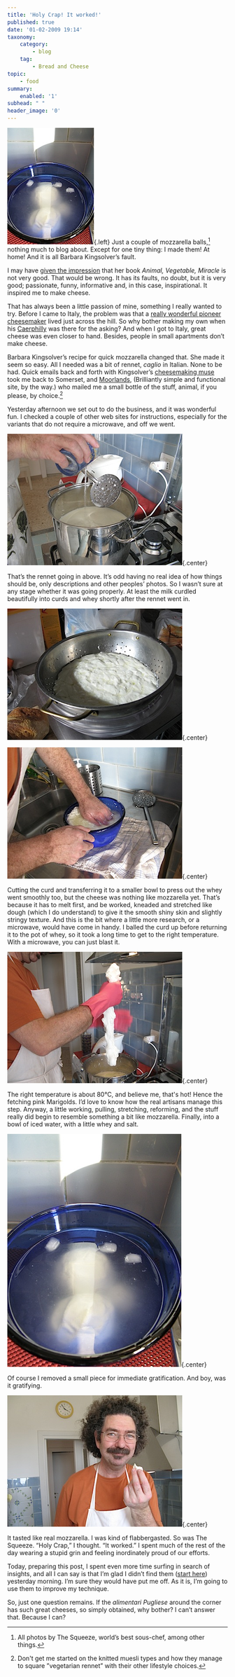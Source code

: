 ```yaml
---
title: 'Holy Crap! It worked!'
published: true
date: '01-02-2009 19:14'
taxonomy:
    category:
        - blog
    tag:
        - Bread and Cheese
topic:
    - food
summary:
    enabled: '1'
subhead: " "
header_image: '0'
---
```


![Mozzarella floating in water](cheese-1.jpg){.left} Just a couple of mozzarella balls,[^fn1] nothing much to blog about. Except for one tiny thing: I made them! At home! And it is all Barbara Kingsolver’s fault.

I may have [given the impression](https://agro.biodiver.se/2009/01/where-do-your-garden-seeds-come-from/) that her book *Animal, Vegetable, Miracle* is not very good. That would be wrong. It has its faults, no doubt, but it is very good; passionate, funny, informative and, in this case, inspirational. It inspired me to make cheese.

That has always been a little passion of mine, something I really wanted to try. Before I came to Italy, the problem was that a [really wonderful pioneer cheesemaker](https://www.saveur.com/article/Travels/Mrs-Kirkham-Had-a-Farm/) lived just across the hill. So why bother making my own when his [Caerphilly](https://www.thecheeseshed.com/products/cheese/not-cheddar/item/ducketts-caerphilly) was there for the asking? And when I got to Italy, great cheese was even closer to hand. Besides, people in small apartments don’t make cheese.

Barbara Kingsolver’s recipe for quick mozzarella changed that. She made it seem so easy. All I needed was a bit of rennet, _caglio_ in Italian. None to be had. Quick emails back and forth with Kingsolver’s [cheesemaking muse](https://www.cheesemaking.com/) took me back to Somerset, and [Moorlands](https://www.cheesemaking.co.uk/), (Brilliantly simple and functional site, by the way.) who mailed me a small bottle of the stuff, animal, if you please, by choice.[^fn2]

Yesterday afternoon we set out to do the business, and it was wonderful fun. I checked a couple of other web sites for instructions, especially for the variants that do not require a microwave, and off we went.

![Pouring rennet in a pot of warm milk](cheese-2.jpg){.center}

That’s the rennet going in above. It’s odd having no real idea of how things should be, only descriptions and other peoples’ photos. So I wasn’t sure at any stage whether it was going properly. At least the milk curdled beautifully into curds and whey shortly after the rennet went in.

![Draining off the whey](curd.jpg){.center}

![Separating the curds from the whey](cheese-3.jpg){.center}

Cutting the curd and transferring it to a smaller bowl to press out the whey went smoothly too, but the cheese was nothing like mozzarella yet. That’s because it has to melt first, and be worked, kneaded and stretched like dough (which I do understand) to give it the smooth shiny skin and slightly stringy texture. And this is the bit where a little more research, or a microwave, would have come in handy. I balled the curd up before returning it to the pot of whey, so it took a long time to get to the right temperature. With a microwave, you can just blast it.

![Working the hot, melted proto-mozzarella](cheese-4.jpg){.center}

The right temperature is about 80°C, and believe me, that's hot! Hence the fetching pink Marigolds. I’d love to know how the real artisans manage this step. Anyway, a little working, pulling, stretching, reforming, and the stuff really did begin to resemble something a bit like mozzarella. Finally, into a bowl of iced water, with a little whey and salt.

![Ball of mozarella sitting in a bowl of iced water](cheese-11.jpg){.center}

Of course I removed a small piece for immediate gratification. And boy, was it gratifying.

![Me, having just tasted the cheese I made](cheese-5.jpg){.center}

It tasted like real mozzarella. I was kind of flabbergasted. So was The Squeeze. “Holy Crap,” I thought. “It worked.” I spent much of the rest of the day wearing a stupid grin and feeling inordinately proud of our efforts.

Today, preparing this post, I spent even more time surfing in search of insights, and all I can say is that I’m glad I didn’t find them ([start here](https://fankhauserblog.wordpress.com/cheese-making-for-new-folks/)) yesterday morning. I’m sure they would have put me off. As it is, I’m going to use them to improve my technique.

So, just one question remains. If the _alimentari Pugliese_ around the corner has such great cheeses, so simply obtained, why bother? I can’t answer that. Because I can?

[^fn1]: All photos by The Squeeze, world’s best sous-chef, among other things. 

[^fn2]: Don't get me started on the knitted muesli types and how they manage to square ”vegetarian rennet” with their other lifestyle choices. 
